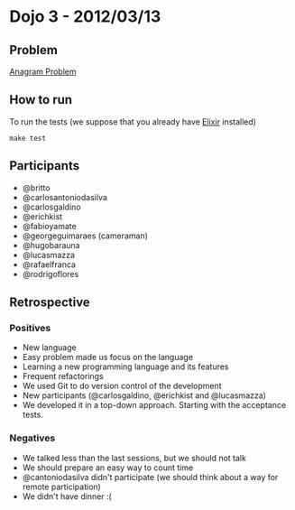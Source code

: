 # Dojo 3 - 2012/03/13

## Problem

[Anagram Problem][Anagram Problem]

## How to run

To run the tests (we suppose that you already have [Elixir][Elixir] installed)
    
    make test

## Participants

* @britto
* @carlosantoniodasilva
* @carlosgaldino
* @erichkist
* @fabioyamate
* @georgeguimaraes (cameraman)
* @hugobarauna
* @lucasmazza
* @rafaelfranca
* @rodrigoflores

## Retrospective

### Positives

* New language
* Easy problem made us focus on the language
* Learning a new programming language and its features
* Frequent refactorings
* We used Git to do version control of the development
* New participants (@carlosgaldino, @erichkist and @lucasmazza)
* We developed it in a top-down approach. Starting with the acceptance tests.

### Negatives

* We talked less than the last sessions, but we should not talk
* We should prepare an easy way to count time
* @cantoniodasilva didn't participate (we should think about a way for remote participation)
* We didn't have dinner :(


[Anagram Problem]: http://selfexplanatorycode.blogspot.com/2008/08/announcing-self-documenting-code.html

[Elixir]: https://github.com/elixir-lang/elixir